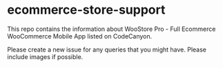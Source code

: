 # ecommerce-store-support 

This repo contains the information about WooStore Pro - Full Ecommerce WooCommerce Mobile App listed on CodeCanyon.

Please create a new issue for any queries that you might have.
Please include images if possible.
